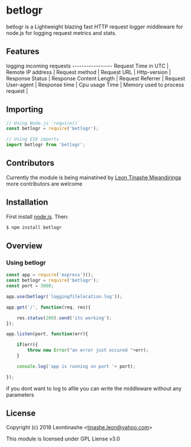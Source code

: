 # betlogr

betlogr is a Lightweight blazing fast HTTP request logger middleware for node.js for logging request metrics and stats.

## Features

logging incoming requests -----------------
    Request Time in UTC     |         
    Remote IP address       |
    Request method          |
    Request URL             |
    Http-version            |
    Response Status          |
    Response Content Length   |
    Request Referrer           |
    Request User-agent         |
    Response time              |
    Cpu usage Time              | 
    Memory used to process request            |

## Importing

```javascript
// Using Node.js `require()`
const betlogr = require('betlogr');

// Using ES6 imports
import betlogr from 'betlogr';
```

## Contributors

Currently the module is being mainatined by [Leon Tinashe Mwandiringa](https://twitter.com/ogtechadon)
more contributors are welcome

## Installation

First install [node.js](http://nodejs.org/). Then:

```sh
$ npm install betlogr
```

## Overview

### Using betlogr

```js
const app = require('express')();
const betlogr = require('betlogr');
const port = 3000;

app.use(betlogr('loggingfilelocation.log'));

app.get('/', function(req, res){

    res.status(200).send('its working');
});

app.listen(port, function(err){

    if(err){
        throw new Error("an error just occured "+err);
    }

    console.log('app is running on port '+ port);

});

```
if you dont want to log to afile you can write the middleware without any parameters

## License

Copyright (c) 2018 Leontinashe &lt;tinashe.leon@yahoo.com&gt;

This module is licensed under GPL Liense v3.0